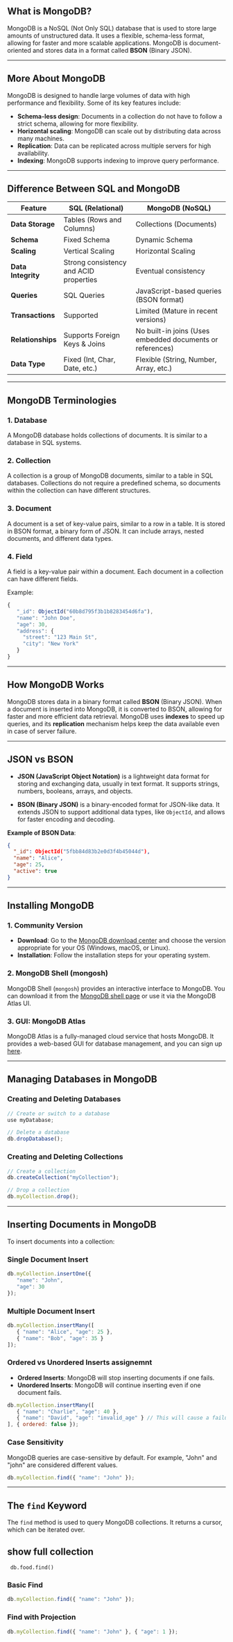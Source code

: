 ## **What is MongoDB?**
MongoDB is a NoSQL (Not Only SQL) database that is used to store large amounts of unstructured data. It uses a flexible, schema-less format, allowing for faster and more scalable applications. MongoDB is document-oriented and stores data in a format called **BSON** (Binary JSON).

---

## **More About MongoDB**
MongoDB is designed to handle large volumes of data with high performance and flexibility. Some of its key features include:
- **Schema-less design**: Documents in a collection do not have to follow a strict schema, allowing for more flexibility.
- **Horizontal scaling**: MongoDB can scale out by distributing data across many machines.
- **Replication**: Data can be replicated across multiple servers for high availability.
- **Indexing**: MongoDB supports indexing to improve query performance.

---

## **Difference Between SQL and MongoDB**

| Feature                | SQL (Relational)                      | MongoDB (NoSQL)                           |
|------------------------|---------------------------------------|-------------------------------------------|
| **Data Storage**        | Tables (Rows and Columns)             | Collections (Documents)                   |
| **Schema**              | Fixed Schema                          | Dynamic Schema                           |
| **Scaling**             | Vertical Scaling                      | Horizontal Scaling                       |
| **Data Integrity**      | Strong consistency and ACID properties | Eventual consistency                     |
| **Queries**             | SQL Queries                           | JavaScript-based queries (BSON format)    |
| **Transactions**        | Supported                             | Limited (Mature in recent versions)      |
| **Relationships**       | Supports Foreign Keys & Joins         | No built-in joins (Uses embedded documents or references) |
| **Data Type**           | Fixed (Int, Char, Date, etc.)         | Flexible (String, Number, Array, etc.)    |

---

## **MongoDB Terminologies**
### **1. Database**
A MongoDB database holds collections of documents. It is similar to a database in SQL systems.

### **2. Collection**
A collection is a group of MongoDB documents, similar to a table in SQL databases. Collections do not require a predefined schema, so documents within the collection can have different structures.

### **3. Document**
A document is a set of key-value pairs, similar to a row in a table. It is stored in BSON format, a binary form of JSON. It can include arrays, nested documents, and different data types.

### **4. Field**
A field is a key-value pair within a document. Each document in a collection can have different fields.

Example:
```javascript
{
   "_id": ObjectId("60b8d795f3b1b8283454d6fa"),
   "name": "John Doe",
   "age": 30,
   "address": {
     "street": "123 Main St",
     "city": "New York"
   }
}
```

---

## **How MongoDB Works**
MongoDB stores data in a binary format called **BSON** (Binary JSON). When a document is inserted into MongoDB, it is converted to BSON, allowing for faster and more efficient data retrieval. MongoDB uses **indexes** to speed up queries, and its **replication** mechanism helps keep the data available even in case of server failure.

---

## **JSON vs BSON**
- **JSON (JavaScript Object Notation)** is a lightweight data format for storing and exchanging data, usually in text format. It supports strings, numbers, booleans, arrays, and objects.
  
- **BSON (Binary JSON)** is a binary-encoded format for JSON-like data. It extends JSON to support additional data types, like `ObjectId`, and allows for faster encoding and decoding.

**Example of BSON Data**:
```json
{
  "_id": ObjectId("5fbb84d83b2e0d3f4b45044d"),
  "name": "Alice",
  "age": 25,
  "active": true
}
```

---

## **Installing MongoDB**

### **1. Community Version**
- **Download**: Go to the [MongoDB download center](https://www.mongodb.com/try/download/community) and choose the version appropriate for your OS (Windows, macOS, or Linux).
- **Installation**: Follow the installation steps for your operating system. 

### **2. MongoDB Shell (mongosh)**
MongoDB Shell (`mongosh`) provides an interactive interface to MongoDB. You can download it from the [MongoDB shell page](https://www.mongodb.com/try/download/shell) or use it via the MongoDB Atlas UI.

### **3. GUI: MongoDB Atlas**
MongoDB Atlas is a fully-managed cloud service that hosts MongoDB. It provides a web-based GUI for database management, and you can sign up [here](https://www.mongodb.com/cloud/atlas).

---

## **Managing Databases in MongoDB**

### **Creating and Deleting Databases**
```javascript
// Create or switch to a database
use myDatabase;

// Delete a database
db.dropDatabase();
```

### **Creating and Deleting Collections**
```javascript
// Create a collection
db.createCollection("myCollection");

// Drop a collection
db.myCollection.drop();
```

---

## **Inserting Documents in MongoDB**
To insert documents into a collection:

### **Single Document Insert**
```javascript
db.myCollection.insertOne({
   "name": "John",
   "age": 30
});
```

### **Multiple Document Insert**
```javascript
db.myCollection.insertMany([
   { "name": "Alice", "age": 25 },
   { "name": "Bob", "age": 35 }
]);
```

### **Ordered vs Unordered Inserts** assignemnt
- **Ordered Inserts**: MongoDB will stop inserting documents if one fails.
- **Unordered Inserts**: MongoDB will continue inserting even if one document fails.
```javascript
db.myCollection.insertMany([
   { "name": "Charlie", "age": 40 },
   { "name": "David", "age": "invalid_age" } // This will cause a failure in ordered insert
], { ordered: false });
```

### **Case Sensitivity**
MongoDB queries are case-sensitive by default. For example, "John" and "john" are considered different values.
```javascript
db.myCollection.find({ "name": "John" });
```

---

## **The `find` Keyword**
The `find` method is used to query MongoDB collections. It returns a cursor, which can be iterated over.

## show full collection 
```
 db.food.find()
 ```
### **Basic Find**
```javascript
db.myCollection.find({ "name": "John" });
```

### **Find with Projection**
```javascript
db.myCollection.find({ "name": "John" }, { "age": 1 });
```